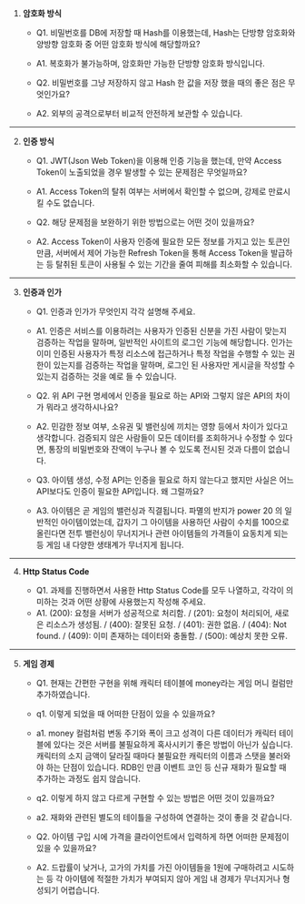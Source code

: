 1. **암호화 방식**

   - Q1. 비밀번호를 DB에 저장할 때 Hash를 이용했는데, Hash는 단방향 암호화와 양방향 암호화 중 어떤 암호화 방식에 해당할까요?
    - A1. 복호화가 불가능하며, 암호화만 가능한 단방향 암호화 방식입니다.

   - Q2. 비밀번호를 그냥 저장하지 않고 Hash 한 값을 저장 했을 때의 좋은 점은 무엇인가요?
    - A2. 외부의 공격으로부터 비교적 안전하게 보관할 수 있습니다.

---
2. **인증 방식**

   - Q1. JWT(Json Web Token)을 이용해 인증 기능을 했는데, 만약 Access Token이 노출되었을 경우 발생할 수 있는 문제점은 무엇일까요?
    - A1. Access Token의 탈취 여부는 서버에서 확인할 수 없으며, 강제로 만료시킬 수도 없습니다.

   - Q2. 해당 문제점을 보완하기 위한 방법으로는 어떤 것이 있을까요?
    - A2. Access Token이 사용자 인증에 필요한 모든 정보를 가지고 있는 토큰인 만큼, 서버에서 제어 가능한 Refresh Token을 통해 Access Token을 발급하는 등 탈취된 토큰이 사용될 수 있는 기간을 줄여 피해를 최소화할 수 있습니다.

---
3. **인증과 인가**

   - Q1. 인증과 인가가 무엇인지 각각 설명해 주세요.
    - A1. 인증은 서비스를 이용하려는 사용자가 인증된 신분을 가진 사람이 맞는지 검증하는 작업을 말하며, 일반적인 사이트의 로그인 기능에 해당합니다. 인가는 이미 인증된 사용자가 특정 리소스에 접근하거나 특정 작업을 수행할 수 있는 권한이 있는지를 검증하는 작업을 말하며, 로그인 된 사용자만 게시글을 작성할 수 있는지 검증하는 것을 예로 들 수 있습니다.

   - Q2. 위 API 구현 명세에서 인증을 필요로 하는 API와 그렇지 않은 API의 차이가 뭐라고 생각하시나요?
    - A2. 민감한 정보 여부, 소유권 및 밸런싱에 끼치는 영향 등에서 차이가 있다고 생각합니다. 검증되지 않은 사람들이 모든 데이터를 조회하거나 수정할 수 있다면, 통장의 비밀번호와 잔액이 누구나 볼 수 있도록 전시된 것과 다름이 없습니다.

   - Q3. 아이템 생성, 수정 API는 인증을 필요로 하지 않는다고 했지만 사실은 어느 API보다도 인증이 필요한 API입니다. 왜 그럴까요?
    - A3. 아이템은 곧 게임의 밸런싱과 직결됩니다. 파멸의 반지가 power 20 의 일반적인 아이템이었는데, 갑자기 그 아이템을 사용하던 사람이 수치를 100으로 올린다면 전투 밸런싱이 무너지거나 관련 아이템들의 가격들이 요동치게 되는 등 게임 내 다양한 생태계가 무너지게 됩니다.

---
4. **Http Status Code**

   - Q1. 과제를 진행하면서 사용한 Http Status Code를 모두 나열하고, 각각이 의미하는 것과 어떤 상황에 사용했는지 작성해 주세요.
    - A1. (200): 요청을 서버가 성공적으로 처리함. / (201): 요청이 처리되어, 새로은 리소스가 생성됨. / (400): 잘못된 요청. / (401): 권한 없음. / (404): Not found. / (409): 이미 존재하는 데이터와 충돌함. / (500): 예상치 못한 오류.

---
5. **게임 경제**

   - Q1. 현재는 간편한 구현을 위해 캐릭터 테이블에 money라는 게임 머니 컬럼만 추가하였습니다.

   - q1. 이렇게 되었을 때 어떠한 단점이 있을 수 있을까요?
    - a1. money 컬럼처럼 변동 주기와 폭이 크고 성격이 다른 데이터가 캐릭터 테이블에 있다는 것은 서버를 불필요하게 혹사시키기 좋은 방법이 아닌가 싶습니다. 캐릭터의 소지 금액이 달라질 때마다 불필요한 캐릭터의 이름과 스탯을 불러와야 하는 단점이 있습니다. RDB인 만큼 이벤트 코인 등 신규 재화가 필요할 때 추가하는 과정도 쉽지 않습니다.

   - q2. 이렇게 하지 않고 다르게 구현할 수 있는 방법은 어떤 것이 있을까요?
    - a2. 재화와 관련된 별도의 테이틀을 구성하여 연결하는 것이 좋을 것 같습니다.

   - Q2. 아이템 구입 시에 가격을 클라이언트에서 입력하게 하면 어떠한 문제점이 있을 수 있을까요?
    - A2. 드랍률이 낮거나, 고가의 가치를 가진 아이템들을 1원에 구매하려고 시도하는 등 각 아이템에 적절한 가치가 부여되지 않아 게임 내 경제가 무너지거나 형성되기 어렵습니다.

